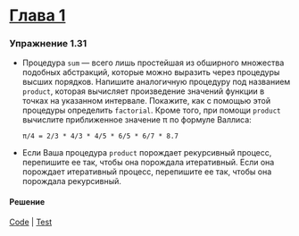# [Глава 1](../index.md#Глава-1-Построение-абстракций-с-помощью-процедур)

### Упражнение 1.31
- Процедура `sum` — всего лишь простейшая из обширного множества подобных абстракций, которые можно выразить через процедуры высших порядков. Напишите аналогичную процедуру под названием `product`, которая вычисляет произведение значений функции в точках на указанном интервале. Покажите, как с помощью этой процедуры определить `factorial`. Кроме того, при помощи `product` вычислите приближенное значение π по формуле Валлиса:

    ```
    π/4 = 2/3 * 4/3 * 4/5 * 6/5 * 6/7 * 8.7
    ```

- Если Ваша процедура `product` порождает рекурсивный процесс, перепишите ее так, чтобы она порождала итеративный. Если она порождает итеративный процесс, перепишите ее так, чтобы она порождала рекурсивный.

#### Решение
[Code](../../src/sicp/chapter01/1_31.clj) | [Test](../../test/sicp/chapter01/1_31_test.clj)
